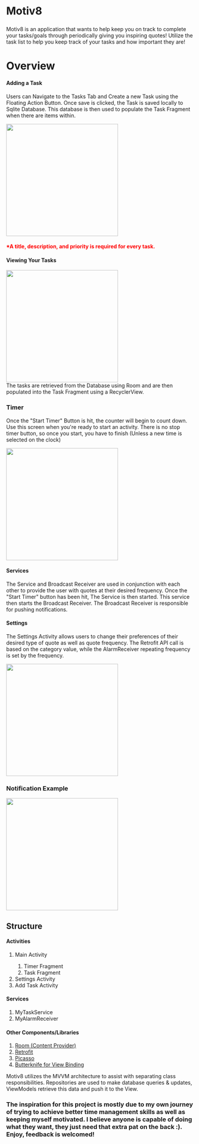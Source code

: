 # Motiv8

###

Motiv8 is an application that wants to help keep you on track to complete your tasks/goals through periodically giving you inspiring quotes! Utilize the task list to help you keep track of your tasks and how important they are!

# Overview
  
#### Adding a Task

Users can Navigate to the Tasks Tab and Create a new Task using the Floating Action Button. Once save is clicked, the Task is saved locally to Sqlite Database. This database is then used to populate the Task Fragment when there are items within.

<img src="./images/add_task.png" width="300">

<h4 style="color:red"> *A title, description, and priority is required for every task.</h4>

#### Viewing Your Tasks

<img src="./images/task_tab.png" width="300"><br>
The tasks are retrieved from the Database using Room and are then populated into the Task Fragment using a RecyclerView. 

### Timer
Once the "Start Timer" Button is hit, the counter will begin to count down. Use this screen when you're ready to start an activity. There is no stop timer button, so once you start, you have to finish (Unless a new time is selected on the clock)
<div>
    <img  src="./images/timer.png" width="300">
</div>


#### Services
The Service and Broadcast Receiver are used in conjunction with each other to provide the user with quotes at their desired frequency. Once the "Start Timer" button has been hit, The Service is then started. This service then starts the Broadcast Receiver. The Broadcast Receiver is responsible for pushing notifications.

#### Settings
The Settings Activity allows users to change their preferences of their desired type of quote as well as quote frequency. The Retrofit API call is based on the category value, while the AlarmReceiver repeating frequency is set by the frequency.

<img src="./images/quote_settings.png" width="300">

### Notification Example
<img src="./images/notification.png" width="300">

## Structure

#### Activities

<ol>
    <li>Main Activity</li>
    <ol>
        <li>Timer Fragment</li>
        <li>Task Fragment</li>
    </ol>
    <li>Settings Activity</li>
    <li>Add Task Activity</li>
</ol>

#### Services
<ol>
    <li>MyTaskService</li>
    <li>MyAlarmReceiver</li>
</ol>

#### Other Components/Libraries
<ol>
    <li><a href="https://developer.android.com/topic/libraries/architecture/room">Room (Content Provider)</li></a>
    <li><a href="https://square.github.io/retrofit/">Retrofit</li></a>
    <li><a href="https://square.github.io/picasso/">Picasso</li></a>
    <li><a href="http://jakewharton.github.io/butterknife">Butterknife for View Binding</li></a>
</ol>

Motiv8 utilizes the MVVM architecture  to assist with separating class responsibilities. Repositories are used to make database queries & updates, ViewModels retrieve this data and push it to the View.

### The inspiration for this project is mostly due to my own journey of trying to achieve better time management skills as well as keeping myself motivated. I believe anyone is capable of doing what they want, they just need that extra pat on the back :). Enjoy, feedback is welcomed!